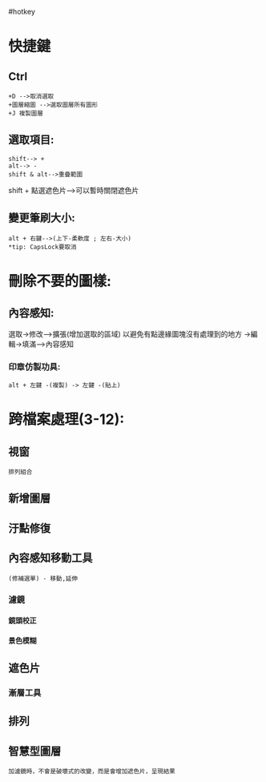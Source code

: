 #hotkey 
# 快捷鍵
## Ctrl 
	+D -->取消選取
	+圖層縮圖 -->選取圖層所有圖形
	+J 複製圖層
## 選取項目: 
	shift--> +
	alt--> -
	shift & alt-->重疊範圍
shift + 點選遮色片-->可以暫時關閉遮色片
## 變更筆刷大小:
	alt + 右鍵-->(上下-柔軟度 ; 左右-大小)
	*tip: CapsLock要取消
# 刪除不要的圖樣:	
## 內容感知:
選取->修改-->擴張(增加選取的區域)
	以避免有點邊緣圖塊沒有處理到的地方
->編輯->填滿-->內容感知

### 印章仿製功具:
	alt + 左鍵 -(複製) -> 左鍵 -(貼上)
# 跨檔案處理(3-12):
## 視窗
	排列組合
## 新增圖層

## 汙點修復

## 內容感知移動工具

	(修補選單) - 移動,延伸
### 濾鏡
#### 鏡頭校正
#### 景色模糊
## 遮色片 
### 漸層工具
## 排列
## 智慧型圖層
	加濾鏡時，不會是破壞式的改變，而是會增加遮色片，呈現結果


